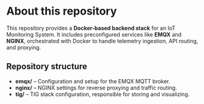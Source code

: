 # About this repository

This repository provides a **Docker-based backend stack** for an IoT Monitoring System.
It includes preconfigured services like **EMQX** and **NGINX**, orchestrated with Docker to handle telemetry ingestion, API routing, and proxying.

## Repository structure

- **emqx/** – Configuration and setup for the EMQX MQTT broker.
- **nginx/** – NGINX settings for reverse proxying and traffic routing.
- **tig/** – TIG stack configuration, responsible for storing and visualizing.
